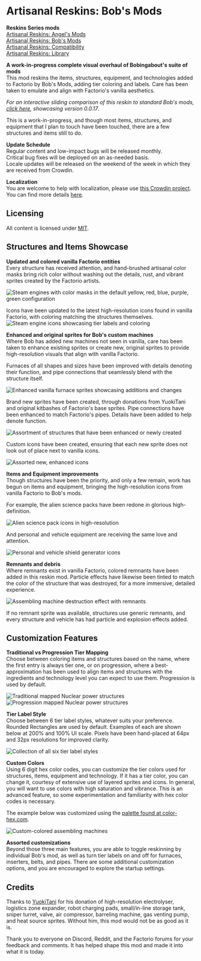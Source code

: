 # Artisanal Reskins: Bob's Mods

**Reskins Series mods**  
[Artisanal Reskins: Angel's Mods](https://github.com/kirazy/reskins-angels)  
[Artisanal Reskins: Bob's Mods](https://github.com/kirazy/reskins-bobs)  
[Artisanal Reskins: Compatibility](https://github.com/kirazy/reskins-compatibility)  
[Artisanal Reskins: Library](https://github.com/kirazy/reskins-library)  

**A work-in-progress complete visual overhaul of Bobingabout's suite of mods**  
This mod reskins the items, structures, equipment, and technologies added to Factorio by Bob's Mods, adding tier coloring and labels. Care has been taken to emulate and align with Factorio's vanilla aesthetics.

*For an interactive sliding comparison of this reskin to standard Bob's mods, [click here](https://cdn.knightlab.com/libs/juxtapose/latest/embed/index.html?uid=ca4c1426-ce30-11ea-bf88-a15b6c7adf9a), showcasing version 0.0.17*.

This is a work-in-progress, and though most items, structures, and equipment that I plan to touch have been touched, there are a few structures and items still to do.

**Update Schedule**  
Regular content and low-impact bugs will be released monthly.  
Critical bug fixes will be deployed on an as-needed basis.  
Locale updates will be released on the weekend of the week in which they are received from Crowdin.  

**Localization**  
You are welcome to help with localization, please use [this Crowdin project](https://crowdin.com/project/factorio-mods-localization). You can find more details [here](https://github.com/dima74/factorio-mods-localization#how-to-translate-using-crowdin).

## Licensing
All content is licensed under [MIT](https://opensource.org/licenses/MIT).

## Structures and Items Showcase

**Updated and colored vanilla Factorio entities**  
Every structure has received attention, and hand-brushed artisanal color masks bring rich color without washing out the details, rust, and vibrant sprites created by the Factorio artists.

![Steam engines with color masks in the default yellow, red, blue, purple, green configuration](https://i.imgur.com/X9AT0Wi.png)

Icons have been updated to the latest high-resolution icons found in vanilla Factorio, with coloring matching the structures themselves.  
![Steam engine icons showcasing tier labels and coloring](https://i.imgur.com/ihvdCRp.png)

**Enhanced and original sprites for Bob's custom machines**  
Where Bob has added new machines not seen in vanilla, care has been taken to enhance existing sprites or create new, original sprites to provide high-resolution visuals that align with vanilla Factorio.

Furnaces of all shapes and sizes have been improved with details denoting their function, and pipe connections that seamlessly blend with the structure itself.

![Enhanced vanilla furnace sprites showcasing additions and changes](https://i.imgur.com/B8Sn3uP.png)

Brand new sprites have been created, through donations from YuokiTani and original kitbashes of Factorio's base sprites. Pipe connections have been enhanced to match Factorio's pipes. Details have been added to help denote function.

![Assortment of structures that have been enhanced or newly created](https://i.imgur.com/v87QjOY.png)

Custom icons have been created, ensuring that each new sprite does not look out of place next to vanilla icons.

![Assorted new, enhanced icons](https://i.imgur.com/v7fSQHG.png)

**Items and Equipment improvements**  
Though structures have been the priority, and only a few remain, work has begun on items and equipment, bringing the high-resolution icons from vanilla Factorio to Bob's mods.

For example, the alien science packs have been redone in glorious high-definition.

![Alien science pack icons in high-resolution](https://i.imgur.com/juwuEw7.png)

And personal and vehicle equipment are receiving the same love and attention.

![Personal and vehicle shield generator icons](https://i.imgur.com/D4260Hp.png)

**Remnants and debris**  
Where remnants exist in vanilla Factorio, colored remnants have been added in this reskin mod. Particle effects have likewise been tinted to match the color of the structure that was destroyed, for a more immersive, detailed experience.

![Assembling machine destruction effect with remnants](https://i.imgur.com/1gpnKS4.png)

If no remnant sprite was available, structures use generic remnants, and every structure and vehicle has had particle and explosion effects added.

## Customization Features

**Traditional vs Progression Tier Mapping**  
Choose between coloring items and structures based on the name, where the first entry is always tier one, or on progression, where a best-approximation has been used to align items and structures with the ingredients and technology level you can expect to use them. Progression is used by default.

![Traditional mapped Nuclear power structures](https://i.imgur.com/RP1kOfH.png) ![Progression mapped Nuclear power structures](https://i.imgur.com/H8oAdu1.png)

**Tier Label Style**  
Choose between 6 tier label styles, whatever suits your preference. Rounded Rectangles are used by default. Examples of each are shown below at 200% and 100% UI scale. Pixels have been hand-placed at 64px and 32px resolutions for improved clarity.

![Collection of all six tier label styles](https://i.imgur.com/JLj5If3.png)

**Custom Colors**  
Using 6 digit hex color codes, you can customize the tier colors used for structures, items, equipment and technology. If it has a tier color, you can change it, courtesy of extensive use of layered sprites and icons. In general, you will want to use colors with high saturation and vibrance. This is an advanced feature, so some experimentation and familiarity with hex color codes is necessary.

The example below was customized using the [palette found at color-hex.com](https://www.color-hex.com/color-palette/1063).

![Custom-colored assembling machines](https://i.imgur.com/mggboCk.png)

**Assorted customizations**  
Beyond those three main features, you are able to toggle reskinning by individual Bob's mod, as well as turn tier labels on and off for furnaces, inserters, belts, and pipes. There are some additional customization options, and you are encouraged to explore the startup settings.

## Credits

Thanks to [YuokiTani](https://forums.factorio.com/memberlist.php?mode=viewprofile&u=1680) for his donation of high-resolution electrolyser, logistics zone expander, robot charging pads, small/in-line storage tank, sniper turret, valve, air compressor, barreling machine, gas venting pump, and heat source sprites. Without him, this mod would not be as good as it is.

Thank you to everyone on Discord, Reddit, and the Factorio forums for your feedback and comments. It has helped shape this mod and made it into what it is today.
